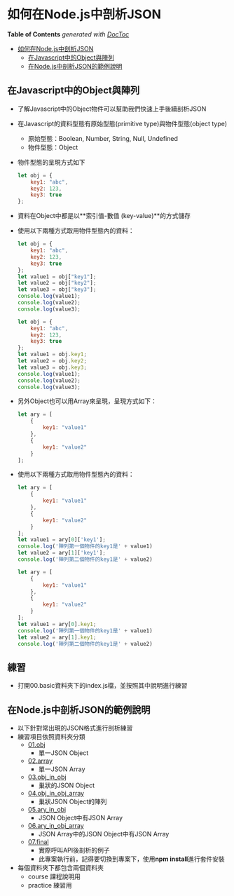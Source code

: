 # 如何在Node.js中剖析JSON

<!-- START doctoc generated TOC please keep comment here to allow auto update -->
<!-- DON'T EDIT THIS SECTION, INSTEAD RE-RUN doctoc TO UPDATE -->
**Table of Contents**  *generated with [DocToc](https://github.com/thlorenz/doctoc)*

- [如何在Node.js中剖析JSON](#%E5%A6%82%E4%BD%95%E5%9C%A8nodejs%E4%B8%AD%E5%89%96%E6%9E%90json)
  - [在Javascript中的Object與陣列](#%E5%9C%A8javascript%E4%B8%AD%E7%9A%84object%E8%88%87%E9%99%A3%E5%88%97)
  - [在Node.js中剖析JSON的範例說明](#%E5%9C%A8nodejs%E4%B8%AD%E5%89%96%E6%9E%90json%E7%9A%84%E7%AF%84%E4%BE%8B%E8%AA%AA%E6%98%8E)

<!-- END doctoc generated TOC please keep comment here to allow auto update -->

## 在Javascript中的Object與陣列

- 了解Javascript中的Object物件可以幫助我們快速上手後續剖析JSON

- 在Javascript的資料型態有原始型態(primitive type)與物件型態(object type)

  - 原始型態：Boolean, Number, String, Null, Undefined
  - 物件型態：Object

- 物件型態的呈現方式如下

  ```javascript
  let obj = {
      key1: "abc",
      key2: 123,
      key3: true
  };
  ```

  

- 資料在Object中都是以**索引值-數值 (key-value)**的方式儲存

- 使用以下兩種方式取用物件型態內的資料：

  ```javascript
  let obj = {
      key1: "abc",
      key2: 123,
      key3: true
  };
  let value1 = obj["key1"];
  let value2 = obj["key2"];
  let value3 = obj["key3"];
  console.log(value1);
  console.log(value2);
  console.log(value3);
  ```

  ```javascript
  let obj = {
      key1: "abc",
      key2: 123,
      key3: true
  };
  let value1 = obj.key1;
  let value2 = obj.key2;
  let value3 = obj.key3;
  console.log(value1);
  console.log(value2);
  console.log(value3);
  ```

  

- 另外Object也可以用Array來呈現，呈現方式如下：

  ```javascript
  let ary = [
      {
          key1: "value1"
      },
      {
          key1: "value2"
      }
  ];
  ```

  

- 使用以下兩種方式取用物件型態內的資料：

  ```javascript
  let ary = [
      {
          key1: "value1"
      },
      {
          key1: "value2"
      }
  ];
  let value1 = ary[0]['key1'];
  console.log('陣列第一個物件的key1是' + value1)
  let value2 = ary[1]['key1'];
  console.log('陣列第二個物件的key1是' + value2)
  ```

  ```javascript
  let ary = [
      {
          key1: "value1"
      },
      {
          key1: "value2"
      }
  ];
  let value1 = ary[0].key1;
  console.log('陣列第一個物件的key1是' + value1)
  let value2 = ary[1].key1;
  console.log('陣列第二個物件的key1是' + value2)
  ```

## 練習

- 打開00.basic資料夾下的index.js檔，並按照其中說明進行練習

## 在Node.js中剖析JSON的範例說明

- 以下針對常出現的JSON格式進行剖析練習
- 練習項目依照資料夾分類
  - [01.obj](https://github.com/silencecork/nodejs-api-workshop/tree/master/parse_json/01.obj)
    - 單一JSON Object
  - [02.array](https://github.com/silencecork/nodejs-api-workshop/tree/master/parse_json/02.array)
    - 單一JSON Array
  - [03.obj_in_obj](https://github.com/silencecork/nodejs-api-workshop/tree/master/parse_json/03.obj_in_obj)
    - 巢狀的JSON Object
  - [04.obj_in_obj_array](https://github.com/silencecork/nodejs-api-workshop/tree/master/parse_json/04.obj_in_obj_array)
    - 巢狀JSON Object的陣列
  - [05.ary_in_obj](https://github.com/silencecork/nodejs-api-workshop/tree/master/parse_json/05.ary_in_obj)
    - JSON Object中有JSON Array
  - [06.ary_in_obj_array](https://github.com/silencecork/nodejs-api-workshop/tree/master/parse_json/06.ary_in_obj_array)
    - JSON Array中的JSON Object中有JSON Array
  - [07.final](https://github.com/silencecork/nodejs-api-workshop/tree/master/parse_json/07.final)
    - 實際呼叫API後剖析的例子
    - 此專案執行前，記得要切換到專案下，使用**npm install**進行套件安裝
- 每個資料夾下都包含兩個資料夾
  - course 課程說明用
  - practice 練習用